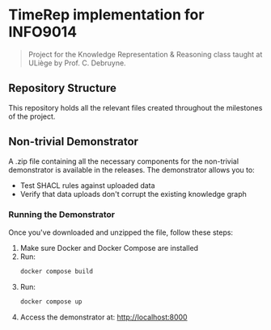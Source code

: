 # TimeRep implementation for INFO9014
> Project for the Knowledge Representation & Reasoning class taught at ULiège by Prof. C. Debruyne.

## Repository Structure

This repository holds all the relevant files created throughout the milestones of the project.

## Non-trivial Demonstrator

A .zip file containing all the necessary components for the non-trivial demonstrator is available in the releases. The demonstrator allows you to:

- Test SHACL rules against uploaded data
- Verify that data uploads don't corrupt the existing knowledge graph

### Running the Demonstrator

Once you've downloaded and unzipped the file, follow these steps:

1. Make sure Docker and Docker Compose are installed
2. Run:
   ```bash
   docker compose build
   ```
3. Run: 
   ```bash
   docker compose up
   ```
4. Access the demonstrator at: [http://localhost:8000](http://localhost:8000)

